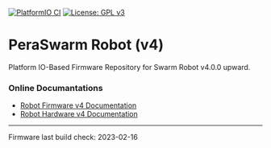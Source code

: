 [![PlatformIO CI](https://github.com/Pera-Swarm/firmware/actions/workflows/main.yml/badge.svg)](https://github.com/Pera-Swarm/firmware/actions/workflows/main.yml)
[![License: GPL v3](https://img.shields.io/badge/License-GPL%20v3-blue.svg)](http://www.gnu.org/licenses/gpl-3.0)

# PeraSwarm Robot (v4)

Platform IO-Based Firmware Repository for Swarm Robot v4.0.0 upward.

### Online Documantations

- [Robot Firmware v4 Documentation](https://pera-swarm.ce.pdn.ac.lk/docs/robots/v4/firmware/)
- [Robot Hardware v4 Documentation](https://pera-swarm.ce.pdn.ac.lk/docs/robots/v4/hardware/)

---
Firmware last build check: 2023-02-16
